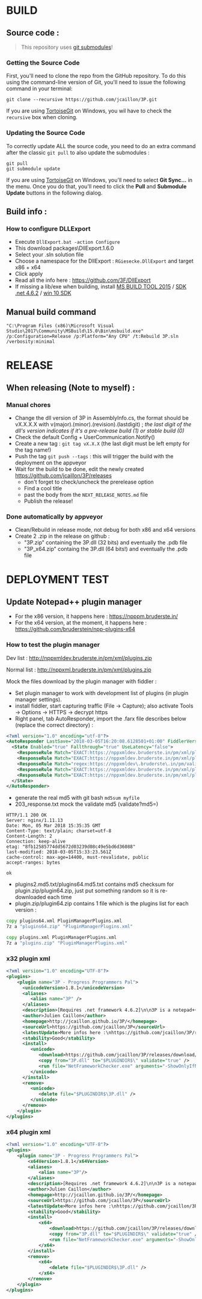 # BUILD

## Source code :

> This repository uses [git submodules](https://git-scm.com/book/en/v2/Git-Tools-Submodules)!

### Getting the Source Code

First, you'll need to clone the repo from the GitHub repository. To do this using the command-line version of Git,
you'll need to issue the following command in your terminal:

    git clone --recursive https://github.com/jcaillon/3P.git

If you are using [TortoiseGit](https://tortoisegit.org) on Windows, you wil have to check the `recursive` box when cloning.

### Updating the Source Code

To correctly update ALL the source code, you need to do an extra command after the classic `git pull` to also update the submodules :

    git pull
    git submodule update

If you are using [TortoiseGit](https://tortoisegit.org) on Windows, you'll need to select **Git Sync...** in the menu. Once you do that, you'll need to click the **Pull** and **Submodule Update** buttons in the following dialog.


## Build info :

### How to configure DLLExport

- Execute `DllExport.bat -action Configure`
- This download packages\DllExport.1.6.0
- Select your .sln solution file
- Choose a namespace for the DllExport : `RGiesecke.DllExport` and target x86 + x64
- Click apply
- Read all the info here : https://github.com/3F/DllExport
- If missing a lib/exe when building, install [MS BUILD TOOL 2015](https://www.microsoft.com/en-us/download/details.aspx?id=48159) / [SDK .net 4.6.2](https://www.microsoft.com/en-us/download/details.aspx?id=53321) / [win 10 SDK](https://developer.microsoft.com/windows/downloads/windows-10-sdk)

## Manual build command

```
"C:\Program Files (x86)\Microsoft Visual Studio\2017\Community\MSBuild\15.0\Bin\msbuild.exe" /p:Configuration=Release /p:Platform="Any CPU" /t:Rebuild 3P.sln /verbosity:minimal
```


# RELEASE

## When releasing (Note to myself) :

### Manual chores

- Change the dll version of 3P in AssemblyInfo.cs, the format should be vX.X.X.X with v(major).(minor).(revision).(lastdigit) ; *the last digit of the dll's version indicates if it's a pre-release build (1) or stable build (0)*
- Check the default Config + UserCommunication.Notify()
- Create a new tag : `git tag vX.X.X` (the last digit must be left empty for the tag name!)
- Push the tag `git push --tags` : this will trigger the build with the deployment on the appveyor
- Wait for the build to be done, edit the newly created https://github.com/jcaillon/3P/releases
  - don't forget to check/uncheck the prerelease option
  - Find a cool title
  - past the body from the `NEXT_RELEASE_NOTES.md` file
  - Publish the release!

### Done automatically by appveyor

- Clean/Rebuild in release mode, not debug for both x86 and x64 versions
- Create 2 .zip in the release on github :
  - "3P.zip" containing the 3P.dll (32 bits) and eventually the .pdb file
  - "3P_x64.zip" containg the 3P.dll (64 bits!) and eventually the .pdb file

# DEPLOYMENT TEST

## Update Notepad++ plugin manager

- For the x86 version, it happens here : https://npppm.bruderste.in/
- For the x64 version, at the moment, it happens here : https://github.com/bruderstein/npp-plugins-x64

### How to test the plugin manager

Dev list : http://nppxmldev.bruderste.in/pm/xml/plugins.zip

Normal list : http://nppxml.bruderste.in/pm/xml/plugins.zip

Mock the files download by the plugin manager with fiddler :

 - Set plugin manager to work with development list of plugins (in plugin manager settings).
 - install fiddler, start capturing traffic (File -> Capture); also activate Tools -> Options -> HTTPS -> decrypt https
 - Right panel, tab AutoResponder, import the .farx file describes below (replace the correct directory) :

```xml
<?xml version="1.0" encoding="utf-8"?>
<AutoResponder LastSave="2018-03-05T16:20:08.6128501+01:00" FiddlerVersion="5.0.20173.50948">
  <State Enabled="true" Fallthrough="true" UseLatency="false">
    <ResponseRule Match="EXACT:https://nppxmldev.bruderste.in/pm/xml/plugins64.zip" Action="C:\Users\Julien\Desktop\pm\xml\plugins64.zip" Enabled="true" />
    <ResponseRule Match="EXACT:https://nppxmldev.bruderste.in/pm/xml/plugins64.md5.txt" Action="C:\Users\Julien\Desktop\pm\xml\plugins64.md5.txt" Enabled="true" />
    <ResponseRule Match="regex:https://nppxmldev\.bruderste\.in/pm/validate\?md5=.+" Action="C:\Users\Julien\Desktop\pm\xml\203_Response.txt" Latency="80" Enabled="true" />
    <ResponseRule Match="EXACT:https://nppxmldev.bruderste.in/pm/xml/plugins2.md5.txt" Action="C:\Users\Julien\Desktop\pm\xml\plugins2.md5.txt" Latency="374" Enabled="true" />
    <ResponseRule Match="EXACT:https://nppxmldev.bruderste.in/pm/xml/plugins.zip" Action="C:\Users\Julien\Desktop\pm\xml\plugins.zip" Latency="169" Enabled="true" />
  </State>
</AutoResponder>
```

- generate the real md5 with git bash `md5sum myfile`
- 203_response.txt mock the validate md5 (validate\?md5=)

```http
HTTP/1.1 200 OK
Server: nginx/1.11.13
Date: Mon, 05 Mar 2018 15:35:35 GMT
Content-Type: text/plain; charset=utf-8
Content-Length: 2
Connection: keep-alive
etag: "8fb12585774dd5672d03239d08c49e5bd6d36088"
last-modified: 2018-03-05T15:33:23.561Z
cache-control: max-age=14400, must-revalidate, public
accept-ranges: bytes

ok
```

- plugins2.md5.txt/plugins64.md5.txt contains md5 checksum for plugin.zip/plugin64.zip, just put something random so it is re-downloaded each time
- plugin.zip/plugin64.zip contains 1 file which is the plugins list for each version :

```bat
copy plugins64.xml PluginManagerPlugins.xml
7z a "plugins64.zip" "PluginManagerPlugins.xml"

copy plugins.xml PluginManagerPlugins.xml
7z a "plugins.zip" "PluginManagerPlugins.xml"
```

### x32 plugin xml

```xml
<?xml version="1.0" encoding="UTF-8"?>
<plugins>
	<plugin name="3P - Progress Programmers Pal">
	  <unicodeVersion>1.8.1</unicodeVersion>
	  <aliases>
	     <alias name="3P" />
	  </aliases>
	  <description>[Requires .net framework 4.6.2]\n\n3P is a notepad++ plug-in designed to help writing OpenEdge ABL (formerly known as Progress 4GL) code. It provides :\n\n- a powerful auto-completion\n- tool-tips on every words\n- a code explorer to quickly navigate through your code\n- a file explorer to easily access all your sources\n- the ability to run/compile and even PROLINT your source file with an in-line visualization of errors\n- more than 50 options to better suit your needs\n- and so much more!\n\nVisit http://jcaillon.github.io/3P/ for more details on the plugin</description>
	  <author>Julien Caillon</author>
	  <homepage>http://jcaillon.github.io/3P/</homepage>
	  <sourceUrl>https://github.com/jcaillon/3P</sourceUrl>
	  <latestUpdate>More infos here :\nhttps://github.com/jcaillon/3P/releases/tag/v1.8.1</latestUpdate>
	  <stability>Good</stability>
	  <install>
	     <unicode>
	        <download>https://github.com/jcaillon/3P/releases/download/v1.8.1/3P.zip</download>
	        <copy from="3P.dll" to="$PLUGINDIR$\" validate="true" />
	        <run file="NetFrameworkChecker.exe" arguments="-ShowOnlyIfNotInstalled" outsideNpp="0" />
	     </unicode>
	  </install>
	  <remove>
	     <unicode>
	        <delete file="$PLUGINDIR$\3P.dll" />
	     </unicode>
	  </remove>
	</plugin>
</plugins>
```

### x64 plugin xml

```xml
<?xml version="1.0" encoding="UTF-8"?>
<plugins>
	<plugin name="3P - Progress Programmers Pal">
		<x64Version>1.8.1</x64Version>
		<aliases>
			<alias name="3P"/>
		</aliases>
		<description>[Requires .net framework 4.6.2]\n\n3P is a notepad++ plug-in designed to help writing OpenEdge ABL (formerly known as Progress 4GL) code. It provides :\n\n- a powerful auto-completion\n- tool-tips on every words\n- a code explorer to quickly navigate through your code\n- a file explorer to easily access all your sources\n- the ability to run/compile and even PROLINT your source file with an in-line visualization of errors\n- more than 50 options to better suit your needs\n- and so much more!\n\nVisit http://jcaillon.github.io/3P/ for more details on the plugin</description>
		<author>Julien Caillon</author>
		<homepage>http://jcaillon.github.io/3P/</homepage>
		<sourceUrl>https://github.com/jcaillon/3P</sourceUrl>
		<latestUpdate>More infos here :\nhttps://github.com/jcaillon/3P/releases/tag/v1.8.1</latestUpdate>
		<stability>Good</stability>
		<install>
			<x64>
				<download>https://github.com/jcaillon/3P/releases/download/v1.8.1/3P_x64.zip</download>
	            <copy from="3P.dll" to="$PLUGINDIR$\" validate="true" />
				<run file="NetFrameworkChecker.exe" arguments="-ShowOnlyIfNotInstalled" outsideNpp="0" />
			</x64>
		</install>
		<remove>
			<x64>
	            <delete file="$PLUGINDIR$\3P.dll" />
			</x64>
		</remove>
	</plugin>
</plugins>
```